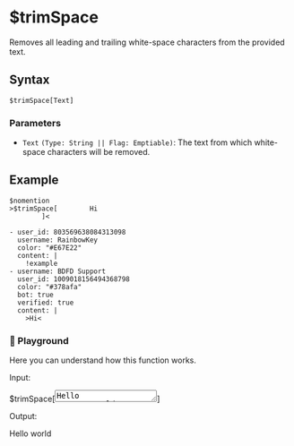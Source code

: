 # $trimSpace
Removes all leading and trailing white-space characters from the provided text.

## Syntax
```
$trimSpace[Text]
```

### Parameters
- `Text` `(Type: String || Flag: Emptiable)`: The text from which white-space characters will be removed.

## Example
```
$nomention
>$trimSpace[        Hi
        ]<
```

``` discord yaml
- user_id: 803569638084313098
  username: RainbowKey
  color: "#E67E22"
  content: |
    !example
- username: BDFD Support
  user_id: 1009018156494368798
  color: "#378afa"
  bot: true
  verified: true
  content: |
    >Hi<
```

<div class=function-playground>
  <h3>🤖 Playground</h3>
  <p>Here you can understand how this function works.</p>
  <div class="function-input">
    <p>Input:</p>
    <span id="play-code">$trimSpace[<textarea id="play-input" rows="1" maxlength="150" oninput="trimSpacePlayground(this.value)">Hello 
        world</textarea>]</span>
  </div>
  <div class="function-output">
    <p>Output:</p>
    <span id="play-output">Hello world</span>
  </div>
</div>
